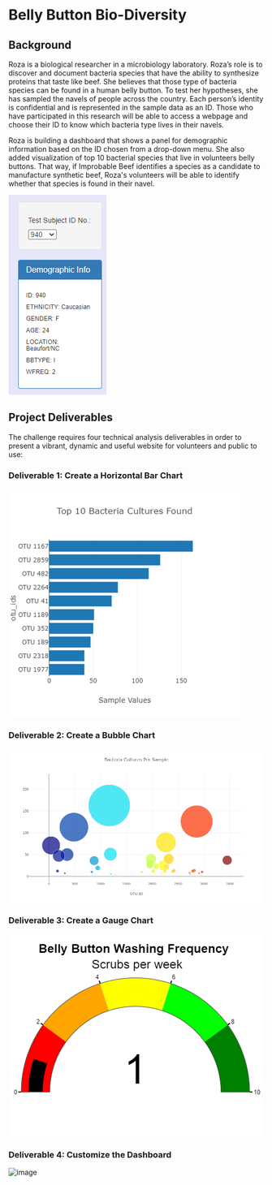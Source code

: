 # Belly Button Bio-Diversity

## Background

Roza is a biological researcher in a microbiology laboratory. Roza’s role is to discover and document bacteria species that have the ability to synthesize proteins that taste like beef. She believes that those type of bacteria species can be found in a human belly button. To test her hypotheses, she has sampled the navels of people across the country. Each person’s identity is confidential and is represented in the sample data as an ID. Those who have participated in this research will be able to access a webpage and choose their ID to know which bacteria type lives in their navels.

Roza is building a dashboard that shows a panel for demographic information based on the ID chosen from a drop-down menu. She also added visualization of top 10 bacterial species that live in volunteers belly buttons. That way, if Improbable Beef identifies a species as a candidate to manufacture synthetic beef, Roza's volunteers will be able to identify whether that species is found in their navel.

![image](https://github.com/amberwnaushahi/plotly_deploy/blob/main/images/ID%20Drop%20Down.png)


## Project Deliverables

The challenge requires four technical analysis deliverables in order to present a vibrant, dynamic and useful website for volunteers and public to use:

### Deliverable 1: Create a Horizontal Bar Chart
![image](https://github.com/amberwnaushahi/plotly_deploy/blob/main/images/BAR.png)

### Deliverable 2: Create a Bubble Chart
![image](https://github.com/amberwnaushahi/plotly_deploy/blob/main/images/SCATTER.png)


### Deliverable 3: Create a Gauge Chart
![image](https://github.com/amberwnaushahi/plotly_deploy/blob/main/images/GUAGE.png)

### Deliverable 4: Customize the Dashboard
![image]()
